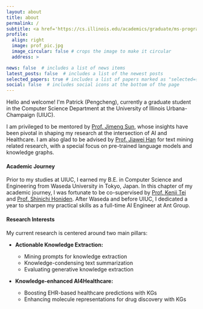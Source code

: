 ```yaml
---
layout: about
title: about
permalink: /
subtitle: <a href='https://cs.illinois.edu/academics/graduate/ms-program'>MSCS</a> @ <a href='https://cs.illinois.edu/'>UIUC</a>.
profile:
  align: right
  image: prof_pic.jpg
  image_circular: false # crops the image to make it circular
  address: >

news: false  # includes a list of news items
latest_posts: false  # includes a list of the newest posts
selected_papers: true # includes a list of papers marked as "selected={true}"
social: false  # includes social icons at the bottom of the page
---
```

Hello and welcome! I'm Patrick (Pengcheng), currently a graduate student in the Computer Science Department at the University of Illinois Urbana-Champaign (UIUC). 

I am privileged to be mentored by [Prof. Jimeng Sun](https://www.sunlab.org/), whose insights have been pivotal in shaping my research at the intersection of AI and Healthcare. I am also glad to be advised by [Prof. Jiawei Han](http://hanj.cs.illinois.edu/) for text mining related research, with a special focus on pre-trained language models and knowledge graphs.

#### Academic Journey

Prior to my studies at UIUC, I earned my B.E. in Computer Science and Engineering from Waseda University in Tokyo, Japan. In this chapter of my academic journey, I was fortunate to be co-supervised by [Prof. Kenji Tei](https://www.tei-lab.jp/en/professors/) and [Prof. Shinichi Honiden](https://www.nii.ac.jp/en/faculty/architecture/honiden_shinichi/). After Waseda and before UIUC, I dedicated a year to sharpen my practical skills as a full-time AI Engineer at Ant Group.

#### Research Interests

My current research is centered around two main pillars:

- **Actionable Knowledge Extraction:** 
  - Mining prompts for knowledge extraction
  - Knowledge-condensing text summarization
  - Evaluating generative knowledge extraction
  
  
- **Knowledge-enhanced AI4Healthcare:** 
  - Boosting EHR-based healthcare predictions with KGs
  - Enhancing molecule representations for drug discovery with KGs



